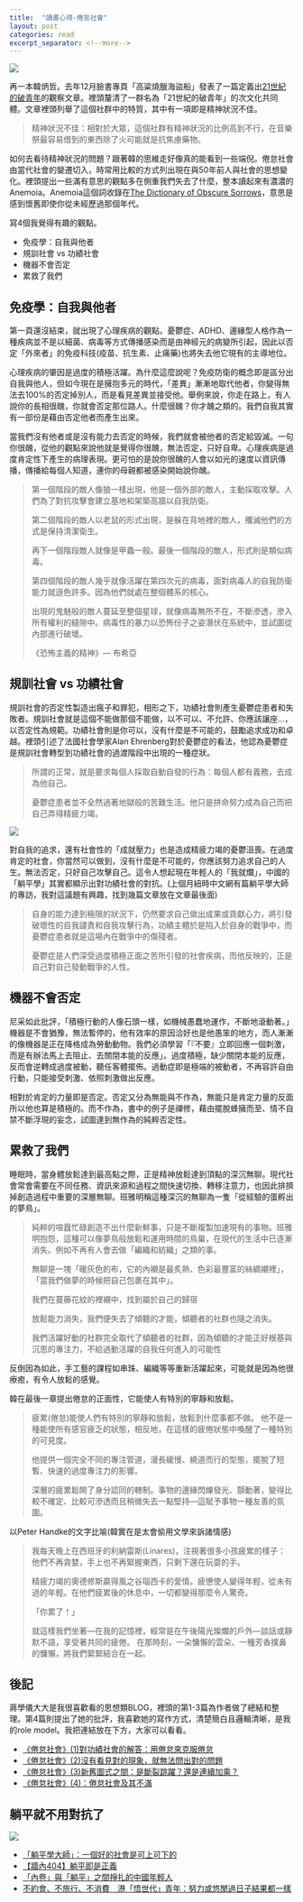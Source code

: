 ```yaml
---
title:  "讀書心得-倦怠社會"
layout: post
categories: read
excerpt_separator: <!--more-->
---
```

<!-- 《》「」 -->
![](/assets/images/TheBurnoutSociety.gif)

再一本韓炳哲。去年12月臉書專頁「高粱燒臘海盜船」發表了一篇定義出[21世紀的破青年](https://www.facebook.com/SorghumSiuMeiPirateship/posts/2762269737360709)的觀察文章。裡頭釐清了一群名為「21世紀的破青年」的次文化共同體。文章裡頭列舉了這個社群中的特質，其中有一項即是精神狀況不佳。
<!--more-->

> 精神狀況不佳：相對於大眾，這個社群有精神狀況的比例高到不行，在音樂祭最容易借到的東西除了火可能就是抗焦慮藥物。

如何去看待精神狀況的問題？跟著韓的思維走好像真的能看到一些端倪。倦怠社會由當代社會的變遷切入，時常用比較的方式列出現在與50年前人與社會的思想變化。裡頭提出一些滿有意思的觀點多在側重我們失去了什麼，整本讀起來有濃濃的Anemoia。Anemoia這個詞收錄在[The Dictionary of Obscure Sorrows](https://www.dictionaryofobscuresorrows.com/post/105778238455/anemoia-n-nostalgia-for-a-time-youve-never)，意思是感到懷舊即使你從未經歷過那個年代。

寫4個我覺得有趣的觀點。
- 免疫學：自我與他者
- 規訓社會 vs 功績社會
- 機器不會否定
- 累救了我們

## 免疫學：自我與他者
第一頁還沒結束，就出現了心理疾病的觀點。憂鬱症、ADHD、邊緣型人格作為一種疾病並不是以細菌、病毒等方式傳播感染而是由神經元的病變所引起，因此以否定「外來者」的免疫科技(疫苗、抗生素、止痛藥)也將失去他它現有的主導地位。

心理疾病的肇因是過度的積極活躍。為什麼這麼說呢？免疫防衛的概念即是區分出自我與他人，但如今現在是擁抱多元的時代，「差異」漸漸地取代他者，你變得無法去100%的否定掉別人，而是看見差異並接受他。舉例來說，你走在路上，有人說你的長相很醜，你就會否定那位路人。什麼很醜？你才醜之類的。我們自我其實有一部份是藉由否定他者而產生出來。

當我們沒有他者或是沒有能力去否定的時候，我們就會被他者的否定給毀滅。一句你很醜，從他的觀點來說他就是覺得你很醜，無法否定，只好自卑。心理疾病是過度肯定性下產生的病理表現。更可怕的是說你很醜的人會以如光的速度以資訊傳播，傳播給每個人知道，連你的母親都被感染開始說你醜。

> 第一個階段的敵人像狼一樣出現，他是一個外部的敵人，主動採取攻擊。人們為了對抗攻擊會建立基地和架築高牆以自我防衛。
>
> 第二個階段的敵人以老鼠的形式出現，是躲在背地裡的敵人，殲滅他們的方式是保持清潔衛生。
>
> 再下一個階段敵人就像是甲蟲一般。最後一個階段的敵人，形式則是類似病毒。
>
> 第四個階段的敵人幾乎就像活躍在第四次元的病毒，面對病毒人的自我防衛能力就遜色許多。因為他們就處在整個體系的核心。
>
> 出現的鬼魅般的敵人蔓延至整個星球，就像病毒無所不在，不斷滲透，滲入所有權利的縫隙中。病毒性的暴力以恐怖份子之姿潛伏在系統中，並試圖從內部進行破壞。
>
>《恐怖主義的精神》— 布希亞

## 規訓社會 vs 功績社會
規訓社會的否定性製造出瘋子和罪犯，相形之下，功績社會則產生憂鬱症患者和失敗者。規訓社會就是這個不能做那個不能做，以不可以、不允許、你應該讓座...，以否定性為規範。功績社會則是你可以，沒有什麼是不可能的，鼓勵追求成功和卓越。裡頭引述了法國社會學家Alan Ehrenberg對於憂鬱症的看法，他認為憂鬱症是規訓社會轉型到功績社會的過渡階段中出現的一種症狀。

> 所謂的正常，就是要求每個人採取自動自發的行為：每個人都有義務，去成為他自己。
>
> 憂鬱症患者並不全然過著地獄般的苦難生活。他只是拼命努力成為自己而把自己弄得精疲力竭。

![](/assets/images/me_bad.jpg)

對自我的追求，還有社會性的「成就壓力」也是造成精疲力竭的憂鬱沮喪。在過度肯定的社會，你當然可以做到，沒有什麼是不可能的，你應該努力追求自己的人生。無法否定，只好自己攻擊自己。這令人想起現在年輕人的「我就爛」，中國的「躺平學」其實都顯示出對功績社會的對抗。(上個月紐時中文網有篇躺平學大師的專訪，我對這議題有興趣，找到幾篇文章放在文章最後面)

>自身的能力達到極限的狀況下，仍然要求自己做出成果或貢獻心力，將引發破壞性的自我譴責和自我攻擊行為，功績主體於是陷入於自身的戰爭中，而憂鬱症患者就是這場內在戰爭中的傷殘者。
>
>憂鬱症是人們深受過度積極正面之苦所引發的社會疾病，而他反映的，正是自己對自己發動戰爭的人性。

## 機器不會否定
尼采如此批評，「積極行動的人像石頭一樣，如機械愚蠢地運作，不斷地滾動著。」機器是不會猶豫，無法暫停的，他有效率的原因洽好也是他愚笨的地方，而人漸漸的像機器是正在降格成為勞動動物。我們必須學習「『不要』立即回應一個刺激，而是有辦法馬上去阻止、去關閉本能的反應」。過度積極，缺少關閉本能的反應，反而會逆轉成過度被動，聽任客體擺佈。過動症即是極端的被動者，不再容許自由行動，只能接受刺激、依照刺激做出反應。

相對於肯定的力量即是否定。否定又分為無能與不作為，無能只是肯定力量的反面所以他也算是積極的。而不作為，書中的例子是禪修，藉由擺脫蜂擁而至、情不自禁不斷浮現的妄念，試圖達到無作為的純粹否定性。

## 累救了我們
睡眠時，當身體放鬆達到最高點之際，正是精神放鬆達到頂點的深沉無聊。現代社會常會需要在不同任務、資訊來源和過程之間快速切換、轉移注意力，也因此排擠掉創造過程中重要的深層無聊。班雅明稱這種深沉的無聊為一隻「從經驗的蛋孵出的夢鳥」。

>純粹的喧囂忙碌創造不出什麼新鮮事，只是不斷複製加速現有的事物。班雅明抱怨，這種可以像夢鳥般放鬆和運用時間的鳥巢，在現代的生活中已逐漸消失。例如不再有人會去做「編織和紡織」之類的事。
>
>無聊是一塊「暖灰色的布，它的內襯是最炙熱、色彩最豐富的絲綢襯裡」，「當我們做夢的時候把自己包裹在其中」。
>
>我們在蔓藤花紋的裡襯中，找到屬於自己的歸宿
>
>放鬆能力消失，我們便失去了傾聽的才能，傾聽者的社群也隨之消失。
>
>我們活躍好動的社群完全取代了傾聽者的社群，因為傾聽的才能正好根基與沉思的專注力，不給過動活躍的自我任何進入的可能性

反倒因為如此，手工藝的課程如串珠、編織等等重新活躍起來，可能就是因為他很療癒，有令人放鬆的感覺。

韓在最後一章提出倦怠的正面性，它能使人有特別的寧靜和放鬆。

>疲累(倦怠)能使人們有特別的寧靜和放鬆，放鬆到什麼事都不做。 他不是一種能使所有感官疲乏的狀態，相反地，在這樣的疲倦狀態中喚醒了一種特別的可見度。
>
>他提供一個完全不同的專注管道，漫長緩慢、繞道而行的型態，擺脫了短暫、快速的過度專注力的影響。
>
>深層的疲累鬆開了身分認同的轄制。事物的邊緣閃爍發光、顫動著，變得比較不確定、比較可滲透而且稍微失去一點堅持—這賦予事物一種友善的氛圍。

以Peter Handke的文字比喻(韓實在是太會偷用文學來訴諸情感)

> 我每天晚上在西班牙的利納雷斯(Linares)，注視著很多小孩疲累的樣子：他們不再貪婪，手上也不再緊握東西，只剩下還在玩耍的手。
>
> 精疲力竭的奧德修斯贏得風之谷瑙西卡的愛情。疲憊使人變得年輕，從未有過的年輕。在他們疲累後的休息中，一切都變得那麼令人驚奇。
>
>「你累了！」
>
> 就這樣我們坐著—在我的記憶裡，經常是在午後陽光燦爛的戶外—談話或靜默不語，享受著共同的疲倦。
> 在那時刻，一朵慵懶的雲朵、一種芳香撲鼻的慵懶，將我們緊緊結合在一起。

## 後記
蔣學儀大大是我很喜歡看的思想類BLOG，裡頭的第1-3篇為作者做了總結和整理。第4篇則提出了她的批評，我喜歡她的寫作方式，清楚簡白且邏輯清晰，是我的role model。我把連結放在下方，大家可以看看。
- [《倦怠社會》(1)對功績社會的解答：用倦怠來克服倦怠](https://jsy66621.pixnet.net/blog/post/455232497-%e3%80%8a%e5%80%a6%e6%80%a0%e7%a4%be%e6%9c%83%e3%80%8b%e5%b0%8d%e5%8a%9f%e7%b8%be%e7%a4%be%e6%9c%83%e7%9a%84%e8%a7%a3%e7%ad%94%ef%bc%9a%e7%94%a8%e5%80%a6%e6%80%a0%e4%be%86%e5%85%8b)
- [《倦怠社會》(2)沒有看見對的現象，就無法問出對的問題](https://jsy66621.pixnet.net/blog/post/455687210)
- [《倦怠社會》(3)新舊圖式之間：是斷裂跳躍？還是連續加乘？](https://jsy66621.pixnet.net/blog/post/456104645-%e3%80%8a%e5%80%a6%e6%80%a0%e7%a4%be%e6%9c%83%e3%80%8b%283%29%e6%96%b0%e8%88%8a%e5%9c%96%e5%bc%8f%e4%b9%8b%e9%96%93%ef%bc%9a%e6%98%af%e6%96%b7%e8%a3%82%e8%b7%b3%e8%ba%8d%ef%bc%9f)
- [《倦怠社會》(4)：倦怠社會及其不滿](https://jsy66621.pixnet.net/blog/post/456763550-%e3%80%8a%e5%80%a6%e6%80%a0%e7%a4%be%e6%9c%83%e3%80%8b%284%29%ef%bc%9a%e5%80%a6%e6%80%a0%e7%a4%be%e6%9c%83%e5%8f%8a%e5%85%b6%e4%b8%8d%e6%bb%bf)

## 躺平就不用對抗了
![](/assets/images/lay_down.jpg)

- [「躺平學大師」：一個好的社會是可上可下的](https://cn.nytimes.com/china/20210714/lying-flat-in-china/zh-hant/)
- [【牆內404】躺平即是正義](https://gnews.org/zh-hant/1275088/)
- [「內卷」與「躺平」之間掙扎的中國年輕人](https://www.bbc.com/zhongwen/trad/chinese-news-57304453)
- [不約會、不旅行、不消費　港「悟世代」青年：努力或悠閒過日子結果都一樣](https://tw.appledaily.com/international/20201225/45HF44TXVZESHH7UUQ5AICCPWQ/)